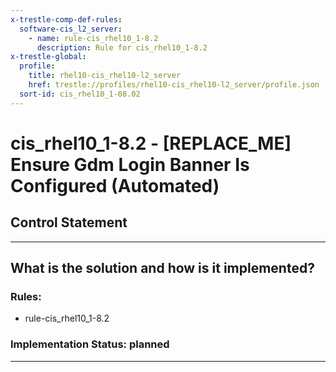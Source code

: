 ```yaml
---
x-trestle-comp-def-rules:
  software-cis_l2_server:
    - name: rule-cis_rhel10_1-8.2
      description: Rule for cis_rhel10_1-8.2
x-trestle-global:
  profile:
    title: rhel10-cis_rhel10-l2_server
    href: trestle://profiles/rhel10-cis_rhel10-l2_server/profile.json
  sort-id: cis_rhel10_1-08.02
---
```


# cis_rhel10_1-8.2 - \[REPLACE_ME\] Ensure Gdm Login Banner Is Configured (Automated)

## Control Statement

______________________________________________________________________

## What is the solution and how is it implemented?

<!-- For implementation status enter one of: implemented, partial, planned, alternative, not-applicable -->

<!-- Note that the list of rules under ### Rules: is read-only and changes will not be captured after assembly to JSON -->

<!-- Add control implementation description here for control: cis_rhel10_1-8.2 -->

### Rules:

  - rule-cis_rhel10_1-8.2

### Implementation Status: planned

______________________________________________________________________
